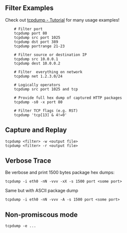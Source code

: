 ## Filter Examples

Check out [tcpdump - Tutorial](http://dmiessler.com/study/tcpdump/) for many usage examples!

        # Filter port
        tcpdump port 80
        tcpdump src port 1025 
        tcpdump dst port 389
        tcpdump portrange 21-23

        # Filter source or destination IP
        tcpdump src 10.0.0.1
        tcpdump dest 10.0.0.2

        # Filter  everything on network 
        tcpdump net 1.2.3.0/24

        # Logically operators
        tcpdump src port 1025 and tcp 

        # Provide full hex dump of captured HTTP packages
        tcpdump -s0 -x port 80

        # Filter TCP flags (e.g. RST)
        tcpdump 'tcp[13] & 4!=0'

## Capture and Replay

    tcpdump <filter> -w <output file>
    tcpdump <filter> -r <output file>

## Verbose Trace

Be verbose and print 1500 bytes package hex dumps:

    tcpdump -i eth0 -nN -vvv -xX -s 1500 port <some port>
    
Same but with ASCII package dump

    tcpdump -i eth0 -nN -vvv -A -s 1500 port <some port>

## Non-promiscous mode

    tcpdump -e ...

   
